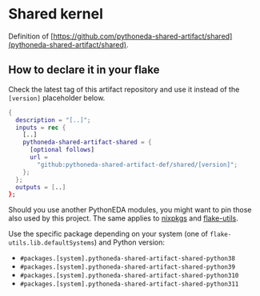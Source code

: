 # Shared kernel

Definition of [https://github.com/pythoneda-shared-artifact/shared](pythoneda-shared-artifact/shared).

## How to declare it in your flake

Check the latest tag of this artifact repository and use it instead of the `[version]` placeholder below.

```nix
{
  description = "[..]";
  inputs = rec {
    [..]
    pythoneda-shared-artifact-shared = {
      [optional follows]
      url =
        "github:pythoneda-shared-artifact-def/shared/[version]";
    };
  };
  outputs = [..]
};
```

Should you use another PythonEDA modules, you might want to pin those also used by this project. The same applies to [nixpkgs](https://github.com/nixos/nixpkgs "nixpkgs") and [flake-utils](https://github.com/numtide/flake-utils "flake-utils").

Use the specific package depending on your system (one of `flake-utils.lib.defaultSystems`) and Python version:

- `#packages.[system].pythoneda-shared-artifact-shared-python38` 
- `#packages.[system].pythoneda-shared-artifact-shared-python39` 
- `#packages.[system].pythoneda-shared-artifact-shared-python310` 
- `#packages.[system].pythoneda-shared-artifact-shared-python311` 
